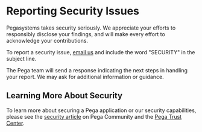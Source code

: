 # Reporting Security Issues

Pegasystems takes security seriously. We appreciate your efforts to responsibly disclose your findings, and will make every effort to acknowledge your contributions.

To report a security issue, [email us](mailto:opensource@pega.com;security@pega.com) and include the word "SECURITY" in the subject line.

The Pega team will send a response indicating the next steps in handling your report. We may ask for additional information or guidance.

## Learning More About Security
To learn more about securing a Pega application or our security capabilities, please see the [security article](https://community.pega.com/knowledgebase/capabilities/security) on Pega Community and the [Pega Trust Center](https://www.pega.com/products/cloud/pega-trust-center).